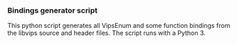 ### Bindings generator script

This python script generates all VipsEnum and some function bindings from the libvips source and header files.
The script runs with a Python 3.
